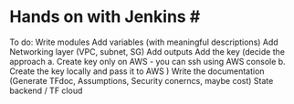 # Hands on with Jenkins # 

To do:
Write modules
Add variables (with meaningful descriptions)
Add Networking layer (VPC, subnet, SG)
Add outputs
Add the key (decide the approach a. Create key only on AWS - you can ssh using AWS console b. Create the key locally and pass it to AWS )
Write the documentation (Generate TFdoc, Assumptions, Security conerncs, maybe cost)
State backend / TF cloud